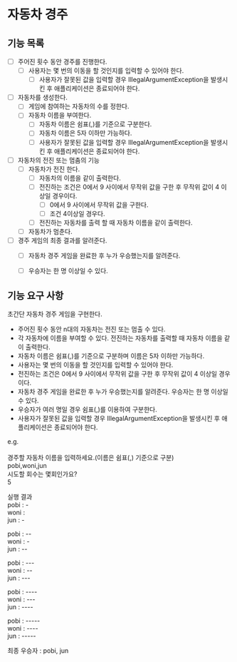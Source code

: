# 자동차 경주

## 기능 목록


-[ ] 주어진 횟수 동안 경주를 진행한다.
  - [ ] 사용자는 몇 번의 이동을 할 것인지를 입력할 수 있어야 한다. <br/>
    - [ ] 사용자가 잘못된 값을 입력할 경우 IllegalArgumentException을 발생시킨 후 애플리케이션은 종료되어야 한다.
-[ ] 자동차를 생성한다.
  - [ ] 게임에 참여하는 자동차의 수를 정한다.
  - [ ] 자동차 이름을 부여한다.
      - [ ] 자동차 이름은 쉼표(,)를 기준으로 구분한다.
      - [ ] 자동차 이름은 5자 이하만 가능하다.
      - [ ] 사용자가 잘못된 값을 입력할 경우 IllegalArgumentException을 발생시킨 후 애플리케이션은 종료되어야 한다.
- [ ] 자동차의 전진 또는 멈춤의 기능
  - [ ] 자동차가 전진 한다.
    - [ ] 자동차의 이름을 같이 출력한다.
    - [ ] 전진하는 조건은 0에서 9 사이에서 무작위 값을 구한 후 무작위 값이 4 이상일 경우이다.
        - [ ] 0에서 9 사이에서 무작위 값을 구한다.
        - [ ] 조건 4이상일 경우다.
    -[ ] 전진하는 자동차를 출력 할 때 자동차 이름을 같이 출력한다.
  - [ ] 자동차가 멈춘다.
- [ ] 경주 게임의 최종 결과를 알려준다.
  - [ ] 자동차 경주 게임을 완료한 후 누가 우승했는지를 알려준다.
  - [ ] 우승자는 한 명 이상일 수 있다.

  



## 기능 요구 사항

초간단 자동차 경주 게임을 구현한다.

- 주어진 횟수 동안 n대의 자동차는 전진 또는 멈출 수 있다.
- 각 자동차에 이름을 부여할 수 있다. 전진하는 자동차를 출력할 때 자동차 이름을 같이 출력한다.
- 자동차 이름은 쉼표(,)를 기준으로 구분하며 이름은 5자 이하만 가능하다.
- 사용자는 몇 번의 이동을 할 것인지를 입력할 수 있어야 한다.
- 전진하는 조건은 0에서 9 사이에서 무작위 값을 구한 후 무작위 값이 4 이상일 경우이다.
- 자동차 경주 게임을 완료한 후 누가 우승했는지를 알려준다. 우승자는 한 명 이상일 수 있다.
- 우승자가 여러 명일 경우 쉼표(,)를 이용하여 구분한다.
- 사용자가 잘못된 값을 입력할 경우 IllegalArgumentException을 발생시킨 후 애플리케이션은 종료되어야 한다.

e.g. <br/><br/>
경주할 자동차 이름을 입력하세요.(이름은 쉼표(,) 기준으로 구분) <br/>
pobi,woni,jun <br/>
시도할 회수는 몇회인가요? <br/>
5 <br/>

실행 결과 <br/>
pobi : - <br/>
woni : <br/>
jun : - <br/>

pobi : -- <br/>
woni : - <br/>
jun : -- <br/>

pobi : --- <br/>
woni : -- <br/>
jun : --- <br/>

pobi : ---- <br/>
woni : --- <br/>
jun : ---- <br/>

pobi : ----- <br/>
woni : ---- <br/>
jun : ----- <br/>

최종 우승자 : pobi, jun
